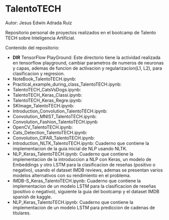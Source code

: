 # TalentoTECH

Autor: Jesus Edwin Adrada Ruiz

Repositorio personal de proyectos realizados en el bootcamp de Talento TECH sobre Inteligencia Artificial.

Contenido del repositorio:

  - **DIR** TensorFlow PlayGround: Este directorio tiene la actividad realizada en tensorflow playground, cambiar parametros de numeros de neuronas y capas, ademas de funcion de activacion y regularizacion(L1, L2), para clasificacion y regresion.
  - NoteBook_TalentoTECH.ipynb:
  - Practical_example_during_class_TalentoTECH.ipynb:
  - TalentoTECH_CatsVsDogs.ipynb:
  - TalentoTECH_Keras_Classi.ipynb:
  - TalentoTECH_Keras_Regre.ipynb:
  - SKImage_TalentoTECH.ipynb:
  - Introduction_Convolution_TalentoTECH.ipynb:
  - Convolution_MNIST_TalentoTECH.ipynb:
  - Convolution_Fashion_TalentoTECH.ipynb
  - OpenCV_TalentoTECH.ipynb:
  - Cats_Detection_TalentoTECH.ipynb:
  - Convolution_CIFAR_TalentoTECH.ipynb:
  - Introduction_NLTK_TalentoTECH.ipynb: Cuaderno que contiene la implementacion de la guia inicial de NLP usando NLTK.
  - NLP_Keras_TalentoTECH.ipynb: Cuaderno que contiene la implementacion de la introduccion a NLP con Keras, un modelo de Embeddings y otro LSTM para la clasificacion de reseñas (positivo o negativo), usando el dataset IMDB reviews, ademas se presentan varios modelos alternativos con su rendimiento en el problema.
  - IMDB-S_Keras_TalentoTECH.ipynb: Cuaderno que contiene la implementacion de un modelo LSTM para la clasificacion de reseñas (positivo o negativo), siguiente la guia del bootcamp y el dataset IMDB spanish de kaggle.
  - NLP_Keras_TalentoTECH.ipynb: Cuaderno que contiene la implementacion de un modelo LSTM para prediccion de cadenas de titulares.
